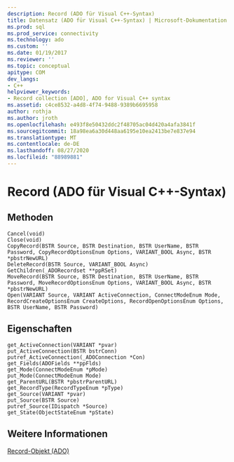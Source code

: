 ```yaml
---
description: Record (ADO für Visual C++-Syntax)
title: Datensatz (ADO für Visual C++-Syntax) | Microsoft-Dokumentation
ms.prod: sql
ms.prod_service: connectivity
ms.technology: ado
ms.custom: ''
ms.date: 01/19/2017
ms.reviewer: ''
ms.topic: conceptual
apitype: COM
dev_langs:
- C++
helpviewer_keywords:
- Record collection [ADO], ADO for Visual C++ syntax
ms.assetid: c4ce8532-a4d8-4f74-9488-9389b6695958
author: rothja
ms.author: jroth
ms.openlocfilehash: e493f8e50432ddc2f48705ac04d420a4afa3841f
ms.sourcegitcommit: 18a98ea6a30d448aa6195e10ea2413be7e837e94
ms.translationtype: MT
ms.contentlocale: de-DE
ms.lasthandoff: 08/27/2020
ms.locfileid: "88989881"
---
```

# <a name="record-ado-for-visual-c-syntax"></a>Record (ADO für Visual C++-Syntax)
## <a name="methods"></a>Methoden  
  
```  
Cancel(void)  
Close(void)  
CopyRecord(BSTR Source, BSTR Destination, BSTR UserName, BSTR Password, CopyRecordOptionsEnum Options, VARIANT_BOOL Async, BSTR *pbstrNewURL)  
DeleteRecord(BSTR Source, VARIANT_BOOL Async)  
GetChildren(_ADORecordset **ppRSet)  
MoveRecord(BSTR Source, BSTR Destination, BSTR UserName, BSTR Password, MoveRecordOptionsEnum Options, VARIANT_BOOL Async, BSTR *pbstrNewURL)  
Open(VARIANT Source, VARIANT ActiveConnection, ConnectModeEnum Mode, RecordCreateOptionsEnum CreateOptions, RecordOpenOptionsEnum Options, BSTR UserName, BSTR Password)  
```  
  
## <a name="properties"></a>Eigenschaften  
  
```  
get_ActiveConnection(VARIANT *pvar)  
put_ActiveConnection(BSTR bstrConn)  
putref_ActiveConnection(_ADOConnection *Con)  
get_Fields(ADOFields **ppFlds)  
get_Mode(ConnectModeEnum *pMode)  
put_Mode(ConnectModeEnum Mode)  
get_ParentURL(BSTR *pbstrParentURL)  
get_RecordType(RecordTypeEnum *pType)  
get_Source(VARIANT *pvar)  
put_Source(BSTR Source)  
putref_Source(IDispatch *Source)  
get_State(ObjectStateEnum *pState)  
```  
  
## <a name="see-also"></a>Weitere Informationen  
 [Record-Objekt (ADO)](./record-object-ado.md)